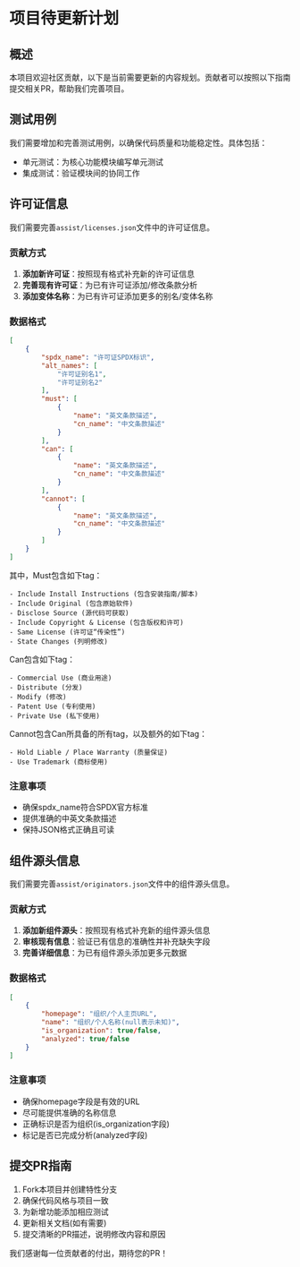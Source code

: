 # 项目待更新计划

## 概述
本项目欢迎社区贡献，以下是当前需要更新的内容规划。贡献者可以按照以下指南提交相关PR，帮助我们完善项目。

## 测试用例
我们需要增加和完善测试用例，以确保代码质量和功能稳定性。具体包括：

- 单元测试：为核心功能模块编写单元测试
- 集成测试：验证模块间的协同工作

## 许可证信息
我们需要完善`assist/licenses.json`文件中的许可证信息。

### 贡献方式
1. **添加新许可证**：按照现有格式补充新的许可证信息
2. **完善现有许可证**：为已有许可证添加/修改条款分析
3. **添加变体名称**：为已有许可证添加更多的别名/变体名称

### 数据格式
```json
[
    {
        "spdx_name": "许可证SPDX标识",
        "alt_names": [
            "许可证别名1",
            "许可证别名2"
        ],
        "must": [
            {
                "name": "英文条款描述",
                "cn_name": "中文条款描述"
            }
        ],
        "can": [
            {
                "name": "英文条款描述",
                "cn_name": "中文条款描述"
            }
        ],
        "cannot": [
            {
                "name": "英文条款描述",
                "cn_name": "中文条款描述"
            }
        ]
    }
]
```
其中，Must包含如下tag：
```
- Include Install Instructions (包含安装指南/脚本)
- Include Original (包含原始软件)
- Disclose Source (源代码可获取)
- Include Copyright & License (包含版权和许可)
- Same License (许可证“传染性”)
- State Changes (列明修改)
```
Can包含如下tag：
```
- Commercial Use (商业用途)
- Distribute (分发)
- Modify (修改)
- Patent Use (专利使用)
- Private Use (私下使用)
```
Cannot包含Can所具备的所有tag，以及额外的如下tag：
```
- Hold Liable / Place Warranty (质量保证)
- Use Trademark (商标使用)
```

### 注意事项
- 确保spdx_name符合SPDX官方标准
- 提供准确的中英文条款描述
- 保持JSON格式正确且可读

## 组件源头信息
我们需要完善`assist/originators.json`文件中的组件源头信息。

### 贡献方式
1. **添加新组件源头**：按照现有格式补充新的组件源头信息
2. **审核现有信息**：验证已有信息的准确性并补充缺失字段
3. **完善详细信息**：为已有组件源头添加更多元数据

### 数据格式
```json
[
    {
        "homepage": "组织/个人主页URL",
        "name": "组织/个人名称(null表示未知)",
        "is_organization": true/false,
        "analyzed": true/false
    }
]
```

### 注意事项
- 确保homepage字段是有效的URL
- 尽可能提供准确的名称信息
- 正确标识是否为组织(is_organization字段)
- 标记是否已完成分析(analyzed字段)

## 提交PR指南
1. Fork本项目并创建特性分支
2. 确保代码风格与项目一致
3. 为新增功能添加相应测试
4. 更新相关文档(如有需要)
5. 提交清晰的PR描述，说明修改内容和原因

我们感谢每一位贡献者的付出，期待您的PR！